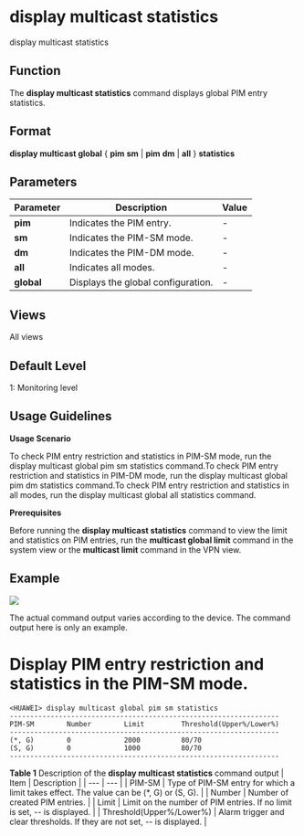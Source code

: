 display multicast statistics
============================

display multicast statistics

Function
--------



The **display multicast statistics** command displays global PIM entry statistics.




Format
------

**display multicast global** { **pim** **sm** | **pim** **dm** | **all** } **statistics**


Parameters
----------

| Parameter | Description | Value |
| --- | --- | --- |
| **pim** | Indicates the PIM entry. | - |
| **sm** | Indicates the PIM-SM mode. | - |
| **dm** | Indicates the PIM-DM mode. | - |
| **all** | Indicates all modes. | - |
| **global** | Displays the global configuration. | - |



Views
-----

All views


Default Level
-------------

1: Monitoring level


Usage Guidelines
----------------

**Usage Scenario**

To check PIM entry restriction and statistics in PIM-SM mode, run the display multicast global pim sm statistics command.To check PIM entry restriction and statistics in PIM-DM mode, run the display multicast global pim dm statistics command.To check PIM entry restriction and statistics in all modes, run the display multicast global all statistics command.

**Prerequisites**

Before running the **display multicast statistics** command to view the limit and statistics on PIM entries, run the **multicast global limit** command in the system view or the **multicast limit** command in the VPN view.


Example
-------

![](../public_sys-resources/note_3.0-en-us.png) 

The actual command output varies according to the device. The command output here is only an example.


# Display PIM entry restriction and statistics in the PIM-SM mode.
```
<HUAWEI> display multicast global pim sm statistics
------------------------------------------------------------------
PIM-SM        Number        Limit         Threshold(Upper%/Lower%)
------------------------------------------------------------------
(*, G)        0             2000          80/70                   
(S, G)        0             1000          80/70                   
------------------------------------------------------------------

```

**Table 1** Description of the **display multicast statistics** command output
| Item | Description |
| --- | --- |
| PIM-SM | Type of PIM-SM entry for which a limit takes effect. The value can be (\*, G) or (S, G). |
| Number | Number of created PIM entries. |
| Limit | Limit on the number of PIM entries. If no limit is set, -- is displayed. |
| Threshold(Upper%/Lower%) | Alarm trigger and clear thresholds. If they are not set, -- is displayed. |